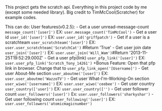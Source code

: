This project gets the scratch api. Everything in this project code by me (except some needed library). Big credit to TimMcCool(Scratcher) for example codes.

This can do:
    User features(v0.2.5):
        - Get a user unread-message-count ```message_count('[user]')```     EX: ```user.message_count('TimMcCool')```
        - Get a user id ```user_id('[user]')```     EX: ```user.user_id('griffpatch')```
        - Get if a user is a scratchteam ```user_scratchteam('[user]')```     EX: ```user.user_scratchteam('ScratchCat')``` #Return 'True'
        - Get user join date ```user_join('[user]')```     EX: ```user.user_join('Will_Wam')```#Return '2013-11-25T19:52:29.000Z'
        - Get a user pfp(link) ```user_pfp_link('[user]')```     EX: ```user.user_pfp_link('Scratch_Tony_14261')```          +Bonus Feature: Open that pfp link in browser. Change that to ```user_pfp_link_open('[Username]')```
        - Get user About-Me section ```user_aboutme('[user]')``` EX: ```user.user_aboutme('WazzoTV')```
        - Get user What-I'm-Working-On section ```user_wiwo('[username]')```     EX: ```user.user_wiwo('ceebee')```
        - Get user country ```user_country(['user]')```     EX: ```user.user_country(['')```
        - Get user follower count ```user_followers('[user]')```     Ex: ```user.user_followers('sharkyshar')```
        - Get user following count ```user_following('[user]')```     EX: ```user.user_followers('atomicmagicnumber')```